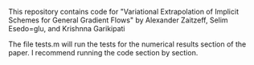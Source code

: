 This repository contains code for "Variational Extrapolation of Implicit Schemes for General Gradient Flows" by Alexander Zaitzeff, Selim Esedo\=glu, and Krishnna Garikipati

The file tests.m will run the tests for the numerical results section of the paper. I recommend running the code section by section.
